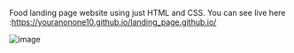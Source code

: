 Food landing page website using just HTML and CSS.
You can see live here :https://youranonone10.github.io/landing_page.github.io/

![image](https://github.com/youranonone10/landing_page.github.io/assets/103933063/f9662299-694c-4d6d-8595-e93a03ea5f9b)

